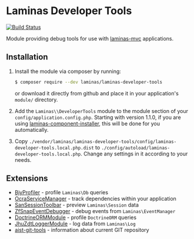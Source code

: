 # Laminas Developer Tools

[![Build Status](https://travis-ci.org/laminas/LaminasDeveloperTools.svg)](https://travis-ci.org/laminas/LaminasDeveloperTools)  

Module providing debug tools for use with [laminas-mvc](https://docs.laminas.dev/laminas-mvc) applications.

## Installation

1. Install the module via composer by running:

   ```bash
   $ composer require --dev laminas/laminas-developer-tools
   ```

   or download it directly from github and place it in your application's `module/` directory.

2. Add the `Laminas\\DeveloperTools` module to the module section of your `config/application.config.php`.
   Starting with version 1.1.0, if you are using [laminas-component-installer](https://docs.laminas.dev/laminas-component-installer),
   this will be done for you automatically.
3. Copy `./vendor/laminas/laminas-developer-tools/config/laminas-developer-tools.local.php.dist` to
   `./config/autoload/laminas-developer-tools.local.php`. Change any settings in it
   according to your needs.

## Extensions

- [BjyProfiler](https://github.com/bjyoungblood/BjyProfiler) - profile `Laminas\Db` queries
- [OcraServiceManager](https://github.com/Ocramius/OcraServiceManager) - track dependencies within your application
- [SanSessionToolbar](https://github.com/samsonasik/SanSessionToolbar) - preview `Laminas\Session` data
- [ZfSnapEventDebugger](https://github.com/snapshotpl/ZfSnapEventDebugger) - debug events from `Laminas\EventManager`
- [DoctrineORMModule](https://github.com/doctrine/DoctrineORMModule) - profile `DoctrineORM` queries
- [JhuZdtLoggerModule](https://github.com/jhuet/JhuZdtLoggerModule) - log data from `Laminas\Log`
- [aist-git-tools](https://github.com/ma-si/aist-git-tools) - information about current GIT repository
